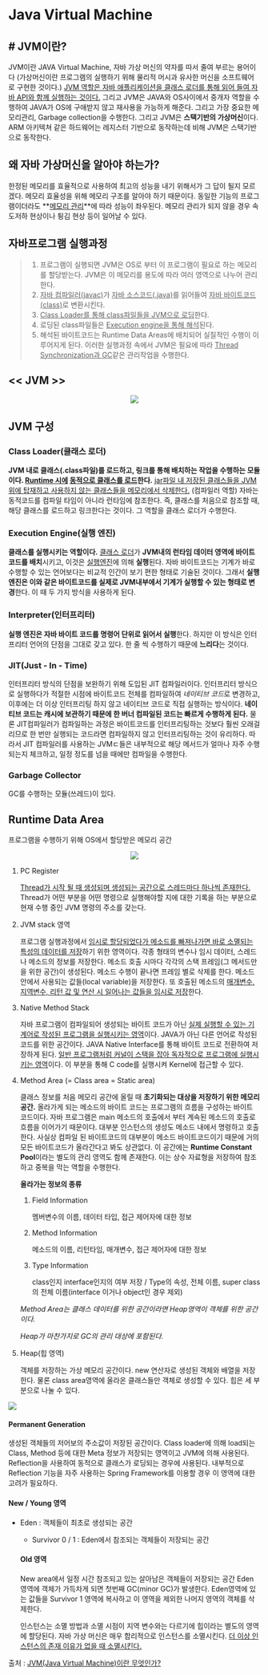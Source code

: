 # Java Virtual Machine

## # JVM이란?

JVM이란 JAVA Virtual Machine, 자바 가상 머신의 약자를 따서 줄여 부르는 용어이다 (가상머신이란 프로그램의 실행하기 위해 물리적 머시과 유사한 머신을 소프트웨어로 구현한 것이다.) <u>JVM 역할은 자바 애플리케이션을 클래스 로더를 통해 읽어 들여 자바 API와 함께 실행하는 것이다.</u> 그리고 JVM은 JAVA와 OS사이에서 중개자 역할을 수행하여 JAVA가 OS에 구애받지 않고 재사용을 가능하게 해준다. 그리고 가장 중요한 메모리관리, Garbage collection을 수행한다. 그리고 JVM은 **스택기반의 가상머신**이다. ARM 아키텍쳐 같은 하드웨어는 레지스터  기반으로 동작하는데 비해 JVM은 스택기반으로 동작한다.



## 왜 자바 가상머신을 알아야 하는가?

한정된 메모리를 효율적으로 사용하여 최고의 성능을 내기 위해서가 그 답이 될지 모르겠다. 메모리 효율성을 위해 메모리 구조를 알아야 하기 때문이다. 동일한 기능의 프로그램이더라도 **<u>메모리 관리</u>**에 따라 성능이 좌우된다. 메모리 관리가 되지 않을 경우 속도저하 현상이나 튕김 현상 등이 일어날 수 있다.



## 자바프로그램 실행과정

> 1. 프로그램이 실행되면 JVM은 OS로 부터 이 프로그램이 필요로 하는 메모리를 할당받는다. JVM은 이 메모리를 용도에 따라 여러 영역으로 나누어 관리한다.
> 2. <u>자바 컴파일러(javac)</u>가 <u>자바 소스코드(.java)</u>를 읽어들여 <u>자바 바이트코드(class)</u>로 변환시킨다.
> 3. <u>Class Loader를 통해 class파일들을 JVM으로 로딩</u>한다.
> 4. 로딩된 class파일들은 <u>Execution engine을 통해 해석</u>된다.
> 5. 해석된 바이트코드는 Runtime Data Areas에 배치되어 실질적인 수행이 이루어지게 된다. 이러한 실행과정 속에서 JVM은 필요에 따라 <u>Thread Synchronization과 GC</u>같은 관리작업을 수행한다.



## << JVM >>

<p align="center">
  <img src="../assets/img/JVM.PNG"/>
</p>



## JVM 구성

### Class Loader(클래스 로더)

**JVM 내로 클래스(.class파일)를 로드하고, 링크를 통해 배치하는 작업을 수행하는 모듈이다. <u>Runtime 시에</u> <u>동적으로 클래스를 로드</u>한다.** <u>jar파일 내 저장된 클래스들을 JVM위에 탑재하고 사용하지 않는 클래스들을 메모리에서 삭제한다.</u> (컴파일러 역할) 자바는 동적코드를 컴파일 타임이 아니라 런타임에 참조한다. 즉, 클래스를 처음으로 참조할 때, 해당 클래스를 로드하고 링크한다는 것이다. 그 역할을 클래스 로더가 수행한다.

### Execution Engine(실행 엔진)

**클래스를 실행시키는 역할이다.** <u>클래스 로더</u>가 **JVM내의 런타임 데이터 영역에 바이트 코드를 배치**시키고, 이것은 <u>실행엔진</u>에 의해 **실행**된다. 자바 바이트코드는 기계가 바로 수행할 수 있는 언어보다는 비교적 인간이 보기 편한 형태로 기술된 것이다. 그래서 **실행 엔진은 이와 같은 바이트코드를 실제로 JVM내부에서 기계가 실행할 수 있는 형태로 변경**한다. 이 때 두 가지 방식을 사용하게 된다.

### Interpreter(인터프리터)

**실행 엔진은 자바 바이트 코드를 명령어 단위로 읽어서 실행**한다. 하지만 이 방식은 인터프리터 언어의 단점을 그대로 갖고 있다. 한 줄 씩 수행하기 때문에 **느리다**는 것이다.

### JIT(Just - In - Time)

인터프리터 방식의 단점을 보완하기 위해 도입된 JIT 컴파일러이다. 인터프리터 방식으로 실행하다가 적절한 시점에 바이트코드 전체를 컴파일하여 *네이티브 코드*로 변경하고, 이후에는 더 이상 인터프리팅 하지 않고 네이티브 코드로 직접 실행하는 방식이다. **네이티브 코드는 캐시에 보관하기 때문에 한 버너 컴파일된 코드는 빠르게 수행하게 된다.** 물론 JIT컴파일러가 컴파일하는 과정은 바이트코드를 인터프리팅하는 것보다 훨씬 오래걸리므로 한 번만 실행되는 코드라면 컴파일하지 않고 인터프리팅하는 것이 유리하다. 따라서 JIT 컴파일러를 사용하는 JVMㄷ들은 내부적으로 해당 메서드가 얼마나 자주 수행되는지 체크하고, 일정 정도를 넘을 때에만 컴파일을 수행한다.

### Garbage Collector

GC를 수행하는 모듈(쓰레드)이 있다.



## Runtime Data Area

프로그램을 수행하기 위해 OS에서 할당받은 메모리 공간

<p align="center">
  <img src="../assets/img/RuntimeDataArea.PNG"/>
</p>



1. PC Register

   <u>Thread가 시작 될 때 생성되며 생성되는 공간으로 스레드마다 하나씩 존재한다.</u> Thread가 어떤 부분을 어떤 명령으로 실행해야할 지에 대한 기록을 하는 부분으로 현재 수행 중인 JVM 명령의 주소를 갖는다.

2. JVM stack 영역

   프로그램 실행과정에서 <u>임시로 할당되었다가 메소드를 빠져나가면 바로 소멸되는 특성의 데이터를 저장</u>하기 위한 영역이다. 각종 형태의 변수나 임시 데이터, 스레드나 메소드의 정보를 저장한다. 메소드 호출 시마다 각각의 스택 프레임(그 메서드만을 위한 공간)이 생성된다. 메소드 수행이 끝나면 프레임 별로 삭제를 한다. 메소드 안에서 사용되는 값들(local variable)을 저장한다. 또 호출된 메소드의 <u>매개변수, 지역변수, 리턴 값 및 연산 시 일어나는 값들을 임시로 저장</u>한다.

3. Native Method Stack

   자바 프로그램이 컴파일되어 생성되는 바이트 코드가 아닌 <u>실제 실행할 수 있는 기계어로 작성된 프로그램을 실행시키는 영역</u>이다. JAVA가 아닌 다른 언어로 작성된 코드를 위한 공간이다. JAVA Native Interface를 통해 바이트 코드로 전환하여 저장하게 된다. <u>일반 프로그램처럼 커널이 스택을 잡아 독자적으로 프로그램에 실행시키는 영역</u>이다. 이 부분을 통해 C code를 실행시켜 Kernel에 접근할 수 있다.

4. Method Area (= Class area = Static area)

   클래스 정보를 처음 메모리 공간에 올릴 때 **초기화되는 대상을 저장하기 위한 메모리 공간.** 올라가게 되는 메소드의 바이트 코드는 프로그램의 흐름을 구성하는 바이트 코드이다. 자바 프로그램은 main 메소드의 호출에서 부터 계속된 메소드의 호출로 흐름을 이어가기 때문이다. 대부분 인스턴스의 생성도 메소드 내에서 명령하고 호출한다. 사실상 컴파일 된 바이트코드의 대부분이 메소드 바이트코드이기 때문에 거의 모든 바이트코드가 올라간다고 봐도 상관없다. 이 공간에는 **Runtime Constant Pool**이라는 별도의 관리 영역도 함께 존재한다. 이는 상수 자료형을 저장하여 참조하고 중복을 막는 역할을 수행한다.

   

   **올라가는 정보의 종류**

   1. Field Information

      멤버변수의 이름, 데이터 타입, 접근 제어자에 대한 정보

   2. Method Information

      메소드의 이름, 리턴타임, 매개변수, 접근 제어자에 대한 정보

   3. Type Information

      class인지 interface인지의 여부 저장 / Type의 속성, 전체 이름, super class의 전체 이름(interface 이거나 object인 경우 제외)

   

   *Method Area는 클래스 데이터를 위한 공간이라면 Heap영역이 객체를 위한 공간이다.*

   *Heap가 마찬가지로 GC의 관리 대상에 포함된다.*

5. Heap(힙 영역)

   객체를 저장하는 가상 메모리 공간이다. new 연산자로 생성된 객체와 배열을 저장한다. 물론 class area영역에 올라온 클래스들만 객체로 생성할 수 있다. 힙은 세 부분으로 나눌 수 있다.

   <p align="center">
  <img src="../assets/img/heap.PNG"/>
   </p>

   

   #### Permanent Generation

   생성된 객체들의 저어보의 주소값이 저장된 공간이다. Class loader에 의해 load되는 Class, Method 등에 대한 Meta 정보가 저장되는 영역이고 JVM에 의해 사용된다. Reflection을 사용하여 동적으로 클래스가 로딩되는 경우에 사용된다. 내부적으로 Reflection 기능을 자주 사용하는 Spring Framework를 이용할 경우 이 영역에 대한 고려가 필요하다.

   #### New / Young 영역
   
- Eden : 객체들이 최초로 생성되는 공간
   - Survivor 0 / 1 : Eden에서 참조되는 객체들이 저장되는 공간

   #### Old 영역

   New area에서 일정 시간 참조되고 있는 살아남은 객체들이 저장되는 공간 Eden 영역에 객체가 가득차게 되면 첫번째 GC(minor GC)가 발생한다. Eden영역에 있는 값들을 Survivor 1 영역에 복사하고 이 영역을 제외한 나머지 영역의 객체를 삭제한다.

   
   
   인스턴스는 소멸 방법과 소멸 시점이 지역 변수와는 다르기에 힙이라는 별도의 영역에 할당된다. 자바 가상 머신은 매우 합리적으로 인스턴스를 소멸시킨다. <u>더 이상 인스턴스의 존재 이유가 없을 때 소멸시킨다.</u>



출처 : [JVM(Java Virtual Machine)이란 무엇인가?](https://asfirstalways.tistory.com/158)

